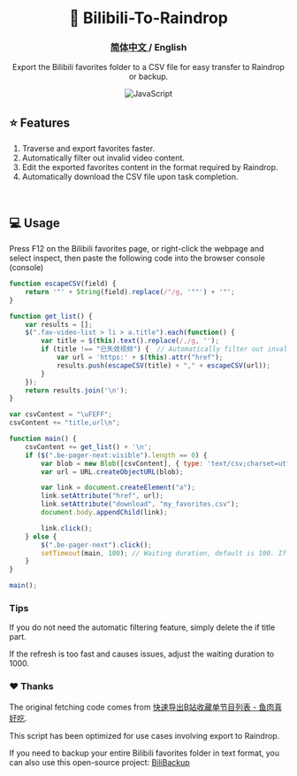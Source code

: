 <div align="center">

# 🚛 Bilibili-To-Raindrop

### <a href="https://github.com/AHCorn/Bilibili-To-Raindrop"> **简体中文** </a>  /  English 

Export the Bilibili favorites folder to a CSV file for easy transfer to Raindrop or backup.

![JavaScript](https://img.shields.io/badge/javascript-%23323330.svg?style=for-the-badge&logo=javascript&logoColor=%23F7DF1E) 

</div>

## ⭐ Features
1. Traverse and export favorites faster.
2. Automatically filter out invalid video content.
3. Edit the exported favorites content in the format required by Raindrop.
4. Automatically download the CSV file upon task completion.
<br>

## 💻 Usage
Press F12 on the Bilibili favorites page, or right-click the webpage and select inspect, then paste the following code into the browser console (console)

```js
function escapeCSV(field) {
    return '"' + String(field).replace(/"/g, '""') + '"'; 
}

function get_list() {
    var results = [];
    $(".fav-video-list > li > a.title").each(function() {
        var title = $(this).text().replace(/,/g, ''); 
        if (title !== "已失效视频") {  // Automatically filter out invalid videos
            var url = 'https:' + $(this).attr("href");
            results.push(escapeCSV(title) + "," + escapeCSV(url)); 
        }
    });
    return results.join('\n');
}

var csvContent = "\uFEFF"; 
csvContent += "title,url\n"; 

function main() {
    csvContent += get_list() + '\n';
    if ($(".be-pager-next:visible").length == 0) {
        var blob = new Blob([csvContent], { type: 'text/csv;charset=utf-8;' });
        var url = URL.createObjectURL(blob);

        var link = document.createElement("a");
        link.setAttribute("href", url);
        link.setAttribute("download", "my_favorites.csv");
        document.body.appendChild(link);

        link.click();
    } else {
        $(".be-pager-next").click();
        setTimeout(main, 100); // Waiting duration, default is 100. If refresh is too fast causing issues, please adjust to 1000 or longer.
    }
}

main();
```

### Tips
If you do not need the automatic filtering feature, simply delete the if title part.

If the refresh is too fast and causes issues, adjust the waiting duration to 1000.

### ❤️ Thanks
The original fetching code comes from [快速导出B站收藏单节目列表 - 鱼肉真好吃](https://www.cnblogs.com/toumingbai/p/11399238.html). 

This script has been optimized for use cases involving export to Raindrop.

If you need to backup your entire Bilibili favorites folder in text format, you can also use this open-source project: [BiliBackup](https://github.com/sweatran/BiliBackup?tab=readme-ov-file)
